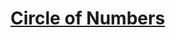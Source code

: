 # [Circle of Numbers](https://app.codesignal.com/arcade/code-arcade/intro-gates/vExYvcGnFsEYSt8nQ/)
